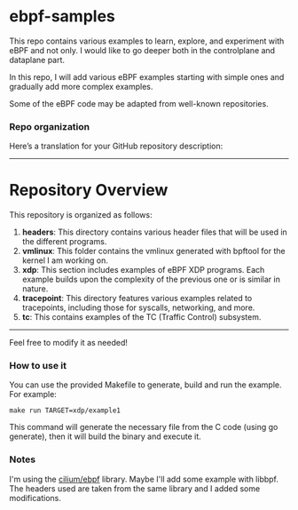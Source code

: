 # ebpf-samples

This repo contains various examples to learn, explore, and experiment with eBPF and not only. I would like to go deeper both in the controlplane and dataplane part.

In this repo, I will add various eBPF examples starting with simple ones and gradually add more complex examples. 

Some of the eBPF code may be adapted from well-known repositories.

### Repo organization


Here’s a translation for your GitHub repository description:

---

# Repository Overview

This repository is organized as follows:

1. **headers**: This directory contains various header files that will be used in the different programs.
2. **vmlinux**: This folder contains the vmlinux generated with bpftool for the kernel I am working on.
3. **xdp**: This section includes examples of eBPF XDP programs. Each example builds upon the complexity of the previous one or is similar in nature.
4. **tracepoint**: This directory features various examples related to tracepoints, including those for syscalls, networking, and more.
5. **tc**: This contains examples of the TC (Traffic Control) subsystem.

--- 

Feel free to modify it as needed!


### How to use it

You can use the provided Makefile to generate, build and run the example. For example:
```
make run TARGET=xdp/example1
```
This command will generate the necessary file from the C code (using go generate), then it will build the binary and execute it.


### Notes 

I'm using the [cilium/ebpf](https://github.com/cilium/ebpf) library. Maybe I'll add some example with libbpf. The headers used are taken from the same library and I added some modifications.


